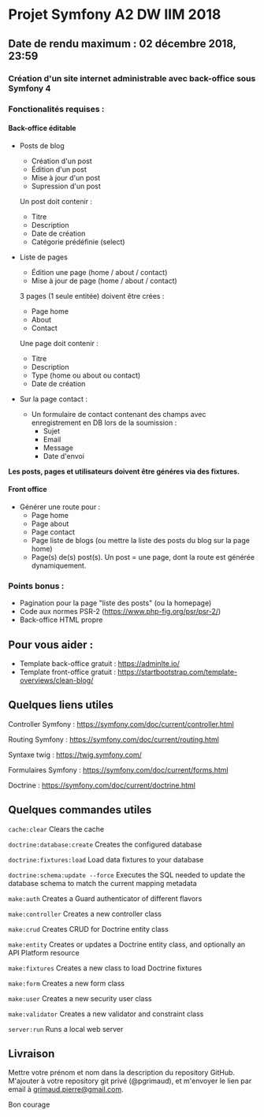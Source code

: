 # Projet Symfony A2 DW IIM 2018
## Date de rendu maximum : 02 décembre 2018, 23:59

### Création d'un site internet administrable avec back-office sous Symfony 4

### Fonctionalités requises :

#### Back-office éditable

- Posts de blog
	- Création d'un post
	- Édition d'un post
	- Mise à jour d'un post
	- Supression d'un post 	
	
	Un post doit contenir :
	
	- Titre
	- Description
	- Date de création
	- Catégorie prédéfinie (select)	

- Liste de pages

	- Édition une page (home / about / contact)
	- Mise à jour de page (home / about / contact)

	3 pages (1 seule entitée) doivent être crées :
	
	- Page home
	- About
	- Contact
	
	Une page doit contenir :
	
	- Titre
	- Description
	- Type (home ou about ou contact)
	- Date de création

- Sur la page contact :

	- Un formulaire de contact contenant des champs avec enregistrement en DB lors de la soumission :
		- Sujet
		- Email
		- Message
		- Date d'envoi

**Les posts, pages et utilisateurs doivent être généres via des fixtures.**

#### Front office

- Générer une route pour :
	- Page home
	- Page about
	- Page contact
	- Page liste de blogs (ou mettre la liste des posts du blog sur la page home)
	- Page(s) de(s) post(s). Un post = une page, dont la route est générée dynamiquement.

### Points bonus : 

- Pagination pour la page "liste des posts" (ou la homepage)
- Code aux normes PSR-2 (https://www.php-fig.org/psr/psr-2/)
- Back-office HTML propre

## Pour vous aider :

- Template back-office gratuit : https://adminlte.io/
- Template front-office gratuit : https://startbootstrap.com/template-overviews/clean-blog/

## Quelques liens utiles

Controller Symfony : https://symfony.com/doc/current/controller.html

Routing Symfony : https://symfony.com/doc/current/routing.html

Syntaxe twig : https://twig.symfony.com/

Formulaires Symfony : https://symfony.com/doc/current/forms.html

Doctrine : https://symfony.com/doc/current/doctrine.html

## Quelques commandes utiles

`cache:clear` Clears the cache

`doctrine:database:create` Creates the configured database

`doctrine:fixtures:load` Load data fixtures to your database

`doctrine:schema:update --force` Executes the SQL needed to update the database schema to match the current mapping metadata

`make:auth` Creates a Guard authenticator of different flavors

`make:controller` Creates a new controller class

`make:crud` Creates CRUD for Doctrine entity class

`make:entity` Creates or updates a Doctrine entity class, and optionally an API Platform resource

`make:fixtures` Creates a new class to load Doctrine fixtures

`make:form` Creates a new form class

`make:user` Creates a new security user class

`make:validator` Creates a new validator and constraint class

`server:run` Runs a local web server

## Livraison
Mettre votre prénom et nom dans la description du repository GitHub.
M'ajouter à votre repository git privé (@pgrimaud), et m'envoyer le lien par email à grimaud.pierre@gmail.com.


Bon courage
